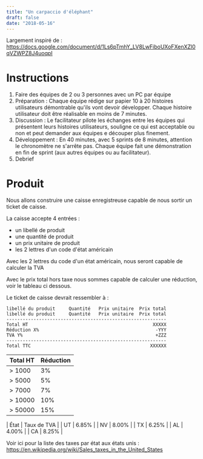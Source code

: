 ```yaml
---
title: "Un carpaccio d'éléphant"
draft: false
date: "2018-05-16"
---
```


Largement inspiré de : https://docs.google.com/document/d/1Ls6pTmhY_LV8LwFiboUXoFXenXZl0qVZWPZ8J4uoqpI

# Instructions

1. Faire des équipes de 2 ou 3 personnes avec un PC par équipe
1. Préparation : Chaque équipe rédige sur papier 10 à 20 histoires utilisateurs démontrable qu'ils vont devoir développer. Chaque histoire utilisateur doit être réalisable en moins de 7 minutes.
1. Discussion : Le facilitateur pilote les échanges entre les équipes qui présentent leurs histoires utilisateurs, souligne ce qui est acceptable ou non et peut demander aux équipes e découper plus finement.
1. Développement : En 40 minutes, avec 5 sprints de 8 minutes, attention le chronomètre ne s'arrête pas. Chaque équipe fait une démonstration en fin de sprint (aux autres équipes ou au facilitateur).   
1. Debrief

# Produit
Nous allons construire une caisse enregistreuse capable de nous sortir un ticket de caisse.

La caisse accepte 4 entrées :
- un libellé de produit
- une quantité de produit
- un prix unitaire de produit
- les 2 lettres d'un code d'état américain

Avec les 2 lettres du code d'un état américain, nous seront capable de calculer la TVA

Avec le prix total hors taxe nous sommes capable de calculer une réduction, voir le tableau ci dessous.

Le ticket de caisse devrait ressembler à :

```
libellé du produit     Quantité   Prix unitaire  Prix total
libellé du produit     Quantité   Prix unitaire  Prix total
-----------------------------------------------------------
Total HT                                              XXXXX
Réduction X%                                           -YYY
TVA Y%                                                 +ZZZ                                    
-----------------------------------------------------------
Total TTC                                            XXXXXX
```

| Total HT    | Réduction     |
| ----------- | ------------- |
| > 1000      | 3%            |
| > 5000      | 5%            |
| > 7000      | 7%            |
| > 10000     | 10%           |
| > 50000     | 15%           |


| État  | Taux de TVA |
| UT    | 6.85%       |
| NV    | 8.00%       |
| TX    | 6.25%       |
| AL    | 4.00%       |
| CA    | 8.25%       |

Voir ici pour la liste des taxes par état aux états unis : https://en.wikipedia.org/wiki/Sales_taxes_in_the_United_States
